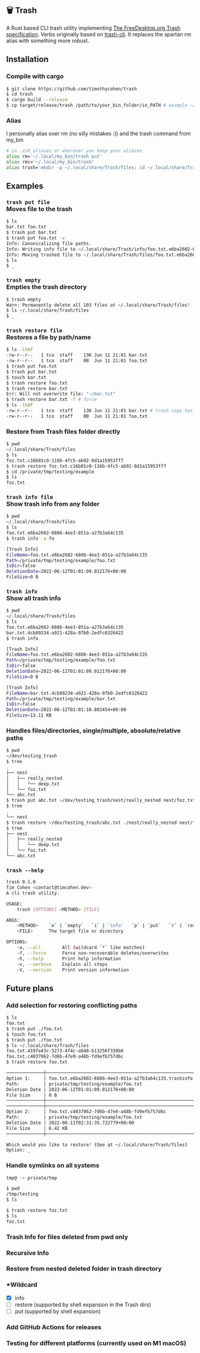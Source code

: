 ## 🗑 Trash

A Rust based CLI trash utility implementing [The FreeDesktop.org Trash specification](https://specifications.freedesktop.org/trash-spec/trashspec-1.0.html). Verbs originally based on [trash-cli](https://github.com/andreafrancia/trash-cli). It replaces the spartan rm alias with something more robust.

## Installation

### Compile with cargo

```sh
$ git clone https://github.com/timothycohen/trash
$ cd trash
$ cargo build --release
$ cp target/release/trash /path/to/your_bin_folder/in_PATH # example ~/.local/my_bin
```

### Alias

I personally alias over rm (no silly mistakes :)) and the trash command from my_bin

```sh
# in .zsh_aliases or wherever you keep your aliases
alias rm='~/.local/my_bin/trash put'
alias rmc='~/.local/my_bin/trash'
alias trash='mkdir -p ~/.local/share/Trash/files; cd ~/.local/share/Trash/files;'
```

## Examples

### `trash put file` <br/> Moves file to the trash

```sh
$ ls
bar.txt foo.txt
$ trash put bar.txt
$ trash put foo.txt -v
Info: Canonicalizing file paths.
Info: Writing info file to ~/.local/share/Trash/info/foo.txt.e6ba2602-6886-4ee3-851a-a27b3a64c135.trashinfo
Info: Moving trashed file to ~/.local/share/Trash/files/foo.txt.e6ba2602-6886-4ee3-851a-a27b3a64c135
$ ls
$ _
```

### `trash empty` <br/> Empties the trash directory

```sh
$ trash empty
Warn: Permanently delete all 103 files at ~/.local/share/Trash/files? [y/n] y
$ ls ~/.local/share/Trash/files
$ _
```

### `trash restore file` <br/> Restores a file by path/name

```sh
$ ls -lhAF
-rw-r--r--   1 tco  staff    13K Jun 11 21:01 bar.txt
-rw-r--r--   1 tco  staff    0B  Jun 11 21:01 foo.txt
$ trash put foo.txt
$ trash put bar.txt
$ touch bar.txt
$ trash restore foo.txt
$ trash restore bar.txt
Err: Will not overwrite file: "~/bar.txt"
$ trash restore bar.txt -f # force
$ ls -lhAF
-rw-r--r--   1 tco  staff    13K Jun 11 21:01 bar.txt # trash copy has overwritten local copy
-rw-r--r--   1 tco  staff    0B  Jun 11 21:01 foo.txt
```

### Restore from Trash files folder directly

```sh
$ pwd
~/.local/share/Trash/files
$ ls
foz.txt.c16b01c0-116b-4fc5-ab92-8d1a15953ff7
$ trash restore foz.txt.c16b01c0-116b-4fc5-ab92-8d1a15953ff7
$ cd /private/tmp/testing/example
$ ls
foz.txt
```

### `trash info file` <br/> Show trash info from any folder

```sh
$ pwd
~/.local/share/Trash/files
$ ls
foo.txt.e6ba2602-6886-4ee3-851a-a27b3a64c135
$ trash info -a fo

[Trash Info]
FileName=foo.txt.e6ba2602-6886-4ee3-851a-a27b3a64c135
Path=/private/tmp/testing/example/foo.txt
IsDir=false
DeletionDate=2022-06-12T01:01:09.012176+00:00
FileSize=0 B
```

### `trash info` <br/> Show all trash info

```sh
$ pwd
~/.local/share/Trash/files
$ ls
foo.txt.e6ba2602-6886-4ee3-851a-a27b3a64c135
bar.txt.4cb89234-a921-428a-97b0-2edfc0326422
$ trash info

[Trash Info]
FileName=foo.txt.e6ba2602-6886-4ee3-851a-a27b3a64c135
Path=/private/tmp/testing/example/foo.txt
IsDir=false
DeletionDate=2022-06-12T01:01:09.012176+00:00
FileSize=0 B

[Trash Info]
FileName=bar.txt.4cb89234-a921-428a-97b0-2edfc0326422
Path=/private/tmp/testing/example/bar.txt
IsDir=false
DeletionDate=2022-06-12T01:01:10.803454+00:00
FileSize=13.11 KB
```

### Handles files/directories, single/multiple, absolute/relative paths

```sh
$ pwd
~/dev/testing_trash
$ tree
.
├── nest
│   ├── really_nested
│   │   └── deep.txt
│   └── foz.txt
└── abc.txt
$ trash put abc.txt ~/dev/testing_trash/nest/really_nested nest/foz.txt
$ tree
.
└── nest
$ trash restore ~/dev/testing_trash/abc.txt ./nest/really_nested nest/foz.txt
$ tree
├── nest
│   ├── really_nested
│   │   └── deep.txt
│   └── foz.txt
└── abc.txt
```

### `trash --help`

```sh
trash 0.1.0
Tim Cohen <contact@timcohen.dev>
A cli trash utility.

USAGE:
    trash [OPTIONS] <METHOD> [FILE]

ARGS:
    <METHOD>    `e` | `empty`   `i` | 'info'   `p` | `put`   `r` | `restore`
    <FILE>      The target file or directory

OPTIONS:
    -a, --all        All (wildcard `*` like matches)
    -f, --force      Force non-recoverable deletes/overwrites
    -h, --help       Print help information
    -v, --verbose    Explain all steps
    -V, --version    Print version information
```

## Future plans

### Add selection for restoring conflicting paths

```sh
$ ls
foo.txt
$ trash put ./foo.txt
$ touch foo.txt
$ trash put ./foo.txt
$ ls ~/.local/share/Trash/files
foo.txt.419fe43c-5273-4f4c-a648-b13256f330b8
foo.txt.c4037062-7d6b-47e9-a48b-fd9efb757d6c
$ trash restore foo.txt

──────────────┼───────────────────────────────────────────────────────────────
Option 1:     | foo.txt.e6ba2602-6886-4ee3-851a-a27b3a64c135.trashinfo
Path:         | private/tmp/testing/example/foo.txt
Deletion Date | 2022-06-12T01:01:09.012176+00:00
File Size     | 0 B
──────────────┼───────────────────────────────────────────────────────────────
──────────────┼───────────────────────────────────────────────────────────────
Option 2:     | foo.txt.c4037062-7d6b-47e9-a48b-fd9efb757d6c
Path:         | private/tmp/testing/example/foo.txt
Deletion Date | 2022-06-11T02:31:35.722779+00:00
File Size     | 6.42 KB
──────────────┼───────────────────────────────────────────────────────────────

Which would you like to restore? (See at ~/.local/share/Trash/files)
Option: _

```

### Handle symlinks on all systems

```sh
tmp@ -> private/tmp

$ pwd
/tmp/testing
$ ls

$ trash restore foz.txt
$ ls
foz.txt
```

### Trash Info for files deleted from pwd only

### Recursive Info

### Restore from nested deleted folder in trash directory

### \*Wildcard

- [x] info
- [ ] restore (supported by shell expansion in the Trash dirs)
- [ ] put (supported by shell expansion)

### Add GitHub Actions for releases

### Testing for different platforms (currently used on M1 macOS)
